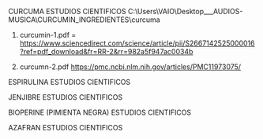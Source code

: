CURCUMA ESTUDIOS CIENTIFICOS
C:\Users\VAIO\Desktop\_\_\_AUDIOS-MUSICA\CURCUMIN_INGREDIENTES\curcuma

1. curcumin-1.pdf = https://www.sciencedirect.com/science/article/pii/S2667142525000016?ref=pdf_download&fr=RR-2&rr=982a5f947ac0034b

2. curcumn-2.pdf https://pmc.ncbi.nlm.nih.gov/articles/PMC11973075/

ESPIRULINA ESTUDIOS CIENTIFICOS

JENJIBRE ESTUDIOS CIENTIFICOS

BIOPERINE (PIMIENTA NEGRA) ESTUDIOS CIENTIFICOS

AZAFRAN ESTUDIOS CIENTIFICOS
